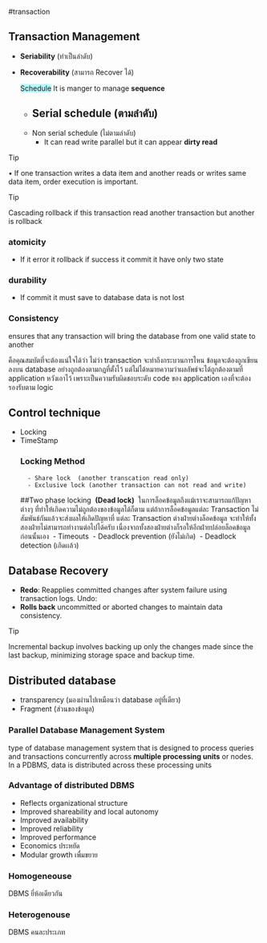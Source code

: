 #transaction 
## Transaction Management

- **Seriability** (ทําเป็นลําดับ)
- **Recoverability** (สามารถ Recover ได้)

	<span style="background:#b1ffff">Schedule</span>
 It is manger to manage **sequence**
	- Serial schedule (ตามลําดับ)
		-
	- Non serial schedule (ไม่ตามลําดับ)
		-  It can read write parallel but it can appear **dirty read**

>[!tip]
>• If one transaction writes a data item and another reads or writes same
data item, order  execution is important.

>[!tip]
>Cascading rollback if this transaction read another transaction but another is rollback
### atomicity
- If it error it rollback if success it commit it have only two state

### durability
- If commit it must save to database data is not lost
### Consistency

ensures that any transaction will bring the database from one valid state to another

คือคุณสมบัตที่จะต้องแน่ใจได้ว่า ไม่ว่า transaction จะทำถึงกระบวนการไหน ข้อมูลจะต้องถูกเขียนลงบน database อย่างถูกต้องตามกฎที่ตั้งไว้ แต่ไม่ได้หมายความว่าผลลัพธ์จะได้ถูกต้องตามที่ application หวังเอาไว้ เพราะเป็นความรับผิดชอบระดับ code ของ application เองที่จะต้องรองรับตาม logic


## Control technique
- Locking
- TimeStamp
	### **Locking Method**
		- Share lock  (another transcation read only)
		- Exclusive lock (another transaction can not read and write)
	##Two phase locking
		 **(Dead lock)**
		 ในการล็อคข้อมูลถึงแม้เราจะสามารถแก้ปัญหาต่างๆ ที่ทำให้เกิดความไม่ถูกต้องของข้อมูลได้ก็ตาม แต่ถ้าการล็อคข้อมูลแต่ละ Transaction ไม่สัมพันธ์กันแล้วจะส่งผลให้เกิดปัญหาที่ แต่ละ Transaction ต่างฝ่ายต่างล็อคข้อมูล จะทำให้ทั้งสองฝ่ายไม่สามารถทำงานต่อไปได้ครับ เนื่องจากทั้งสองฝ่ายต่างก็รอให้อีกฝ่ายปล่อยล็อคข้อมูลก่อนนั้นเอง
			 - Timeouts
			 - Deadlock prevention (ยังไม่เกิด) 
			 - Deadlock detection (เกิดเเล้ว)


## Database Recovery

- **Redo**: Reapplies committed changes after system failure using transaction logs. Undo: 
- **Rolls back** uncommitted or aborted changes to maintain data consistency.


>[!tip]
>Incremental backup involves backing up only the changes made since the last backup, minimizing storage space and backup time.


## Distributed database

- transparency (มองผ่านไปเหมือนว่า database  อยู่ที่เดียว)
- Fragment (ส่วนของข้อมูล)
### Parallel Database Management System
type of database management system that is designed to process queries and  transactions concurrently across **multiple processing units** or nodes. In a PDBMS, data is distributed across these processing units

### Advantage of distributed DBMS
- Reflects organizational structure
- Improved shareability and local autonomy
- Improved availability
- Improved reliability
- Improved performance
- Economics ประหยัด
- Modular growth เพื่มขยาย

### Homogeneouse
DBMS ยี่ห้อเดียวกัน

### Heterogenouse 
DBMS คนละประเภท